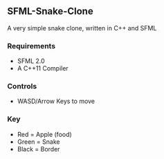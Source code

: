 ## SFML-Snake-Clone
A very simple snake clone, written in C++ and SFML

### Requirements
- SFML 2.0
- A C++11 Compiler

### Controls
- WASD/Arrow Keys to move

### Key
- Red = Apple (food)
- Green = Snake
- Black = Border
